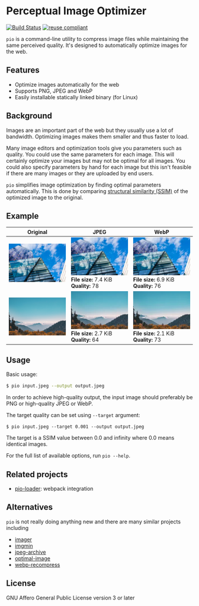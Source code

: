 <!--
SPDX-FileCopyrightText: 2019 Tuomas Siipola
SPDX-License-Identifier: AGPL-3.0-or-later
-->

# Perceptual Image Optimizer

[![Build Status](https://travis-ci.com/siiptuo/pio.svg?branch=master)](https://travis-ci.com/siiptuo/pio)
[![reuse compliant](https://reuse.software/badge/reuse-compliant.svg)](https://reuse.software)

`pio` is a command-line utility to compress image files while maintaining the same perceived quality.
It's designed to automatically optimize images for the web.

## Features

- Optimize images automatically for the web
- Supports PNG, JPEG and WebP
- Easily installable statically linked binary (for Linux)

## Background

Images are an important part of the web but they usually use a lot of bandwidth.
Optimizing images makes them smaller and thus faster to load.

Many image editors and optimization tools give you parameters such as quality.
You could use the same parameters for each image.
This will certainly optimize your images but may not be optimal for all images.
You could also specify parameters by hand for each image but this isn't feasible if there are many images or they are uploaded by end users.

`pio` simplifies image optimization by finding optimal parameters automatically.
This is done by comparing [structural similarity (SSIM)](https://en.wikipedia.org/wiki/Structural_similarity) of the optimized image to the original.

## Example

| Original                          | JPEG                                                                             | WebP                                                                             |
| -                                 | -                                                                                | -                                                                                |
| ![](images/building-original.png) | ![](images/building-optimized.jpeg)<br>**File size:** 7.4 KiB<br>**Quality:** 78 | ![](images/building-optimized.webp)<br>**File size:** 6.9 KiB<br>**Quality:** 76 |
| ![](images/mountain-original.png) | ![](images/mountain-optimized.jpeg)<br>**File size:** 2.7 KiB<br>**Quality:** 64 | ![](images/mountain-optimized.webp)<br>**File size:** 2.1 KiB<br>**Quality:** 73 |

## Usage

Basic usage:

```sh
$ pio input.jpeg --output output.jpeg
```

In order to achieve high-quality output, the input image should preferably be PNG or high-quality JPEG or WebP.

The target quality can be set using `--target` argument:

```
$ pio input.jpeg --target 0.001 --output output.jpeg
```

The target is a SSIM value between 0.0 and infinity where 0.0 means identical images.

For the full list of available options, run `pio --help`.

## Related projects

- [pio-loader](https://github.com/siiptuo/pio-loader): webpack integration

## Alternatives

`pio` is not really doing anything new and there are many similar projects including

- [imager](https://github.com/imager-io/imager)
- [imgmin](https://github.com/rflynn/imgmin)
- [jpeg-archive](https://github.com/danielgtaylor/jpeg-archive/)
- [optimal-image](https://github.com/optimal-image/optimal-image)
- [webp-recompress](https://github.com/AgentCosmic/webp-recompress)

## License

GNU Affero General Public License version 3 or later
